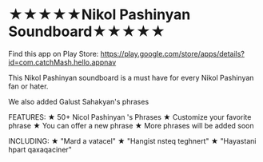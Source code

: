 # ★★★★★Nikol Pashinyan Soundboard★★★★★

Find this app on Play Store: https://play.google.com/store/apps/details?id=com.catchMash.hello.appnav

This Nikol Pashinyan soundboard is a must have for every Nikol Pashinyan fan or hater.

We also added Galust Sahakyan's phrases


FEATURES:
★ 50+ Nicol Pashinyan 's Phrases
★ Customize your favorite phrase
★ You can offer a new phrase
★ More phrases will be added soon

INCLUDING:
★ "Mard a vatacel"
★ "Hangist nsteq teghnert"
★ "Hayastani hpart qaxaqaciner"

